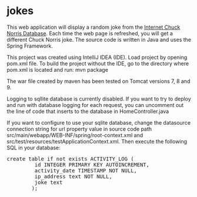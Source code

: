 # jokes

This web application will display a random joke from the [Internet Chuck Norris
Database](http://www.icndb.com/). Each time the web page is refreshed, you will
get a different Chuck Norris joke. The source code is written in Java and uses
the Spring Framework.

This project was created using IntelliJ IDEA (IDE). Load project by opening
pom.xml file. To build the project without the IDE, go to the directory where
pom.xml is located and run: mvn package

The war file created by maven has been tested on Tomcat versions 7, 8 and 9. 

Logging to sqllite database is currently disabled. If you want to try to 
deploy and run with database logging for each request, you can uncomment out
the line of code that inserts to the database in HomeController.java

If you want to configure to use your sqlite database, change the datasource 
connection string for url property value in source code path
src/main/webapp/WEB-INF/spring/root-context.xml and
src/test/resources/testApplicationContext.xml. Then execute the following SQL
in your database:

<pre>
create table if not exists ACTIVITY_LOG (
         id INTEGER PRIMARY KEY AUTOINCREMENT,
         activity_date TIMESTAMP NOT NULL,
         ip_address text NOT NULL,
         joke text
        );
</pre>









